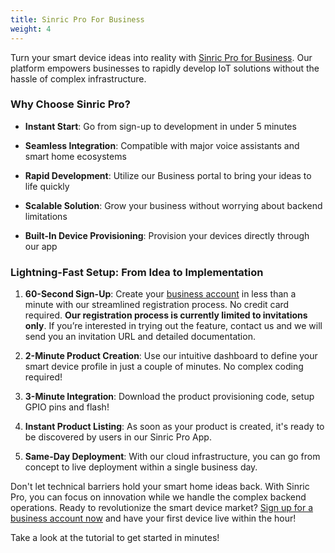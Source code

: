 ```yaml
---
title: Sinric Pro For Business
weight: 4
---
```


Turn your smart device ideas into reality with [Sinric Pro for Business](https://biz.sinric.pro). Our platform empowers businesses to rapidly develop IoT solutions without the hassle of complex infrastructure.


### Why Choose Sinric Pro?

- **Instant Start**: Go from sign-up to development in under 5 minutes

- **Seamless Integration**: Compatible with major voice assistants and smart home ecosystems

- **Rapid Development**: Utilize our Business portal to bring your ideas to life quickly

- **Scalable Solution**: Grow your business without worrying about backend limitations

- **Built-In Device Provisioning**: Provision your devices directly through our app


### Lightning-Fast Setup: From Idea to Implementation

1. **60-Second Sign-Up**: Create your [business account](https://biz.sinric.pro) in less than a minute with our streamlined registration process. No credit card required. **Our registration process is currently limited to invitations only**. If you’re interested in trying out the feature, contact us and we will send you an invitation URL and detailed documentation.

2. **2-Minute Product Creation**: Use our intuitive dashboard to define your smart device profile in just a couple of minutes. No complex coding required!

3. **3-Minute Integration**: Download the product provisioning code, setup GPIO pins and flash!

4. **Instant Product Listing**: As soon as your product is created, it's ready to be discovered by users in our Sinric Pro App.

5. **Same-Day Deployment**: With our cloud infrastructure, you can go from concept to live deployment within a single business day.


Don't let technical barriers hold your smart home ideas back. With Sinric Pro, you can focus on innovation while we handle the complex backend operations. Ready to revolutionize the smart device market? [Sign up for a business account now](https://biz.sinric.pro) and have your first device live within the hour!

Take a look at the tutorial to get started in minutes!


